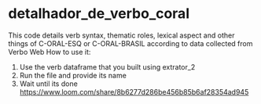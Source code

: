 # detalhador_de_verbo_coral
This code details verb syntax, thematic roles, lexical aspect and other things of C-ORAL-ESQ or C-ORAL-BRASIL according to data collected from Verbo Web
How to use it:
1) Use the verb dataframe that you built using extrator_2
2) Run the file and provide its name 
3) Wait until its done
https://www.loom.com/share/8b6277d286be456b85b6af28354ad945
